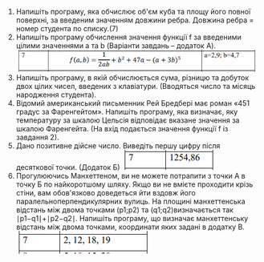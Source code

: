 1. Напишіть програму, яка обчислює об'єм куба та площу його повної
поверхні, за введеним значенням довжини ребра. Довжина ребра =
номер студента по списку.(7)
2. Напишіть програму обчислення значення функції f за введеними цілими
значеннями a та b (Варіанти завдань – додаток А).
![alt text](image.png)
3. Напишіть програму, в якій обчислюється сума, різницю та добуток двох
цілих чисел, введених з клавіатури. (Вводяться число та місяць
народження студента).
4. Відомий американський письменник Рей Бредбері має роман «451
градус за Фаренгейтом». Напишіть програму, яка визначає, яку
температуру за шкалою Цельсія відповідає вказане значення за шкалою
Фаренгейта. (На вхід подається значення функції f із завдання 2).
5. Дано позитивне дійсне число. Виведіть першу цифру після десяткової
точки. (Додаток Б)
![alt text](image-1.png)
6. Прогулюючись Манхеттеном, ви не можете потрапити з точки А в точку
Б по найкоротшому шляху. Якщо ви не вмієте проходити крізь стіни,
вам обов'язково доведеться йти вздовж його паралельноперпендикулярних вулиць. На площині манхеттенська відстань між
двома точками (p1;p2) та (q1;q2)визначається так ∣p1−q1∣+∣p2−q2∣.
Напишіть програму, що визначає манхеттенську відстань між двома
точками, координати яких задані в додатку В.    
![alt text](image-2.png)